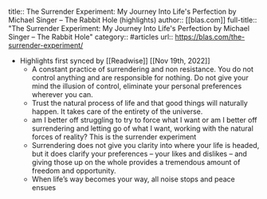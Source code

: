title:: The Surrender Experiment: My Journey Into Life's Perfection by Michael Singer – The Rabbit Hole (highlights)
author:: [[blas.com]]
full-title:: "The Surrender Experiment: My Journey Into Life's Perfection by Michael Singer – The Rabbit Hole"
category:: #articles
url:: https://blas.com/the-surrender-experiment/

- Highlights first synced by [[Readwise]] [[Nov 19th, 2022]]
	- A constant practice of surrendering and non resistance. You do not control anything and are responsible for nothing. Do not give your mind the illusion of control, eliminate your personal preferences wherever you can.
	- Trust the natural process of life and that good things will naturally happen. It takes care of the entirety of the universe.
	- am I better off struggling to try to force what I want or am I better off surrendering and letting go of what I want, working with the natural forces of reality? This is the surrender experiment
	- Surrendering does not give you clarity into where your life is headed, but it does clarify your preferences – your likes and dislikes – and giving those up on the whole provides a tremendous amount of freedom and opportunity.
	- When life’s way becomes your way, all noise stops and peace ensues